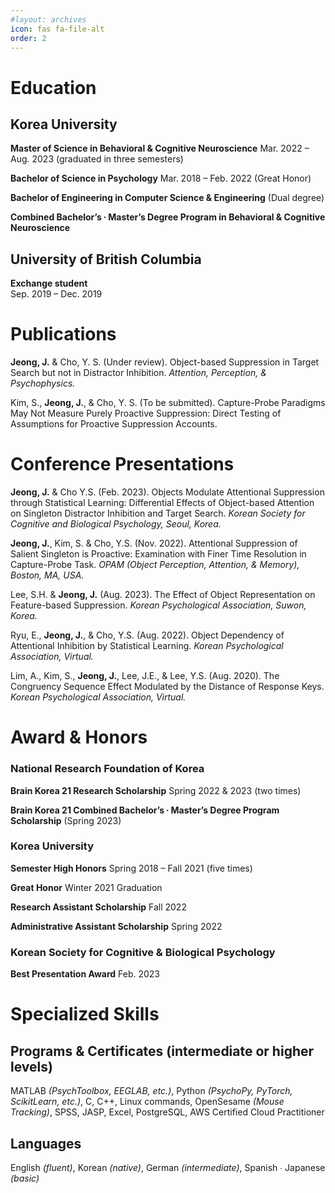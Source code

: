 ```yaml
---
#layout: archives
icon: fas fa-file-alt
order: 2
---
```


# Education

## Korea University	

**Master of Science in Behavioral & Cognitive Neuroscience**
Mar. 2022 – Aug. 2023 (graduated in three semesters)

**Bachelor of Science in Psychology** Mar. 2018 – Feb. 2022 (Great Honor)



**Bachelor of Engineering in Computer Science & Engineering** (Dual degree)


**Combined Bachelor’s ∙ Master’s Degree Program in Behavioral & Cognitive Neuroscience**

## University of British Columbia	

**Exchange student**	
Sep. 2019 – Dec. 2019



# Publications

**Jeong, J.** & Cho, Y. S. (Under review). Object-based Suppression in Target Search but not in Distractor Inhibition. _Attention, Perception, & Psychophysics._

Kim, S., **Jeong, J.**, & Cho, Y. S. (To be submitted). Capture-Probe Paradigms May Not Measure Purely Proactive Suppression: Direct Testing of Assumptions for Proactive Suppression Accounts. 



# Conference Presentations

**Jeong, J.** & Cho Y.S. (Feb. 2023). Objects Modulate Attentional Suppression through Statistical Learning: Differential Effects of Object-based Attention on Singleton Distractor Inhibition and Target Search. 
_Korean Society for Cognitive and Biological Psychology, Seoul, Korea._

**Jeong, J.**, Kim, S. & Cho, Y.S. (Nov. 2022). Attentional Suppression of Salient Singleton is Proactive: Examination with Finer Time Resolution in Capture-Probe Task.
_OPAM (Object Perception, Attention, & Memory), Boston, MA, USA._

Lee, S.H. & **Jeong, J.** (Aug. 2023). The Effect of Object Representation on Feature-based Suppression.
_Korean Psychological Association, Suwon, Korea._

Ryu, E., **Jeong, J.**, & Cho, Y.S. (Aug. 2022). Object Dependency of Attentional Inhibition by Statistical Learning.
_Korean Psychological Association, Virtual._

Lim, A., Kim, S., **Jeong, J.**, Lee, J.E., & Lee, Y.S. (Aug. 2020). The Congruency Sequence Effect Modulated by the Distance of Response Keys.
_Korean Psychological Association, Virtual._



# Award & Honors

### National Research Foundation of Korea 

**Brain Korea 21 Research Scholarship** Spring 2022 & 2023 (two times)

**Brain Korea 21 Combined Bachelor’s ∙ Master’s Degree Program Scholarship** (Spring 2023)

### Korea University

**Semester High Honors** Spring 2018 – Fall 2021 (five times)

**Great Honor** Winter 2021 Graduation

**Research Assistant Scholarship** Fall 2022

**Administrative Assistant Scholarship** Spring 2022

### Korean Society for Cognitive & Biological Psychology

**Best Presentation Award** Feb. 2023



# Specialized Skills

## Programs & Certificates (intermediate or higher levels)
MATLAB _(PsychToolbox, EEGLAB, etc.)_,  Python _(PsychoPy, PyTorch, ScikitLearn, etc.)_, C, C++, Linux commands, OpenSesame _(Mouse Tracking)_,  SPSS,  JASP,  Excel,  PostgreSQL,  AWS Certified Cloud Practitioner

## Languages
English _(fluent)_, Korean _(native)_, German _(intermediate)_, Spanish ∙ Japanese _(basic)_